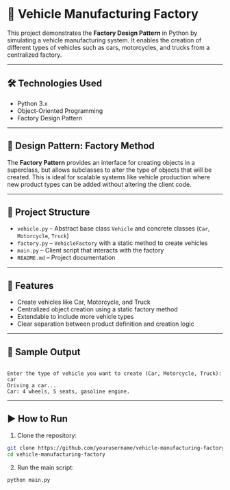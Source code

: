 # 🚗 Vehicle Manufacturing Factory

This project demonstrates the **Factory Design Pattern** in Python by simulating a vehicle manufacturing system. It enables the creation of different types of vehicles such as cars, motorcycles, and trucks from a centralized factory.

---

## 🛠️ Technologies Used

- Python 3.x  
- Object-Oriented Programming  
- Factory Design Pattern

---

## 🧠 Design Pattern: Factory Method

The **Factory Pattern** provides an interface for creating objects in a superclass, but allows subclasses to alter the type of objects that will be created. This is ideal for scalable systems like vehicle production where new product types can be added without altering the client code.

---

## 📁 Project Structure

- `vehicle.py` – Abstract base class `Vehicle` and concrete classes (`Car`, `Motorcycle`, `Truck`)  
- `factory.py` – `VehicleFactory` with a static method to create vehicles  
- `main.py` – Client script that interacts with the factory  
- `README.md` – Project documentation

---

## 🚀 Features

- Create vehicles like Car, Motorcycle, and Truck  
- Centralized object creation using a static factory method  
- Extendable to include more vehicle types  
- Clear separation between product definition and creation logic

---

## 📌 Sample Output

```

Enter the type of vehicle you want to create (Car, Motorcycle, Truck): car
Driving a car...
Car: 4 wheels, 5 seats, gasoline engine.

````

---

## ▶️ How to Run

1. Clone the repository:

```bash
git clone https://github.com/yourusername/vehicle-manufacturing-factory.git
cd vehicle-manufacturing-factory
````

2. Run the main script:

```bash
python main.py
```
